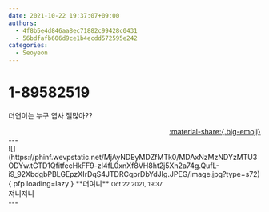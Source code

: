 ```yaml
---
date: 2021-10-22 19:37:07+09:00
authors:
  - 4f8b5e4d846aa8ec71882c99428c0431
  - 56bdfafb606d9ce1b4ecdd572595e242
categories:
  - Seoyeon
---
```


# 1-89582519

<div class="post-container" markdown="1">
<div class="content-container md-sidebar__scrollwrap" markdown="1">

더연이는 누구 엽사 젤많아??

</div>
</div>

<div style="text-align: right;" markdown="1">
<a href="https://weverse.io/fromis9/fanpost/1-89582519" style="text-align: right;">:material-share:{.big-emoji}</a>
</div>
---

<div class="comments-container md-sidebar__scrollwrap" markdown="1">
<div class="comment" markdown="1">
<div class='id-container' markdown="1">
![](https://phinf.wevpstatic.net/MjAyNDEyMDZfMTk0/MDAxNzMzNDYzMTU3ODYw.tGTD1QfitfecHkFF9-zI4fL0xnXf8VH8ht2j5Xh2a74g.QufL-i9_92XbdgbPBLGEpzXIrDqS4JTDRCqprDbYdJIg.JPEG/image.jpg?type=s72){ pfp loading=lazy }
**<span class="artist">더여니</span>** <small>Oct 22 2021, 19:37</small><br>
</div>
<div class='comment-body' markdown="1">
져니져니
</div>
</div>
</div>
---
